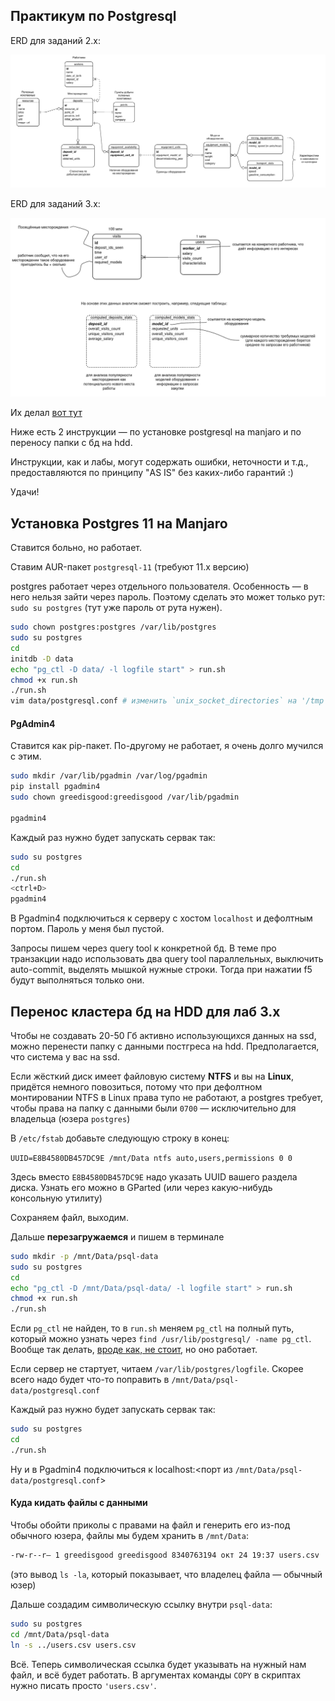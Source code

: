 ## Практикум по Postgresql

ERD для заданий 2.x:

![2-1](2-1/2_1.png)

ERD для заданий 3.x:

![3-1](3-1/3_1.png)

Их делал [вот тут](https://online.visual-paradigm.com/diagrams/templates/entity-relationship-diagram/notations-for-traditional-erd/)

Ниже есть 2 инструкции — по установке postgresql на manjaro и по переносу папки с бд на hdd. 

Инструкции, как и лабы, могут содержать ошибки, неточности и т.д., предоставляются по принципу "AS IS" без каких-либо гарантий :)

Удачи! 

## Установка Postgres 11 на Manjaro
Ставится больно,  но работает. 

Ставим AUR-пакет `postgresql-11` (требуют 11.x версию)

postgres работает через отдельного пользователя. Особенность — в него нельзя зайти через пароль. Поэтому сделать это может только рут: `sudo su postgres` (тут уже пароль от рута нужен).

```bash
sudo chown postgres:postgres /var/lib/postgres
sudo su postgres
cd
initdb -D data
echo "pg_ctl -D data/ -l logfile start" > run.sh
chmod +x run.sh
./run.sh
vim data/postgresql.conf # изменить `unix_socket_directories` на '/tmp'
```

#### PgAdmin4
Ставится как pip-пакет. По-другому не работает, я очень долго мучился с этим. 
```bash
sudo mkdir /var/lib/pgadmin /var/log/pgadmin
pip install pgadmin4
sudo chown greedisgood:greedisgood /var/lib/pgadmin

pgadmin4
```

Каждый раз нужно будет запускать сервак так:

```bash
sudo su postgres
cd
./run.sh
<ctrl+D>
pgadmin4
```

В Pgadmin4 подключиться к серверу с хостом `localhost` и дефолтным портом. Пароль у меня был пустой. 

Запросы пишем через query tool к конкретной бд. В теме про транзакции надо использовать два query tool параллельных, выключить auto-commit, выделять мышкой нужные строки. Тогда при нажатии f5 будут выполняться только они. 

## Перенос кластера бд на HDD для лаб 3.x 

Чтобы не создавать 20-50 Гб активно использующихся данных на ssd, можно перенести папку с данными постгреса на hdd. Предполагается, что система у вас на ssd. 

Если жёсткий диск имеет файловую систему **NTFS** и вы на **Linux**, придётся немного повозиться, потому что при дефолтном монтировании NTFS в Linux права тупо не работают, а postgres требует, чтобы права на папку с данными были `0700` — исключительно для владельца (юзера `postgres`) 

В `/etc/fstab` добавьте следующую строку в конец:

`UUID=E8B4580DB457DC9E /mnt/Data ntfs auto,users,permissions 0 0`

Здесь вместо `E8B4580DB457DC9E` надо указать UUID вашего раздела диска. Узнать его можно в GParted (или через какую-нибудь консольную утилиту)

Сохраняем файл, выходим. 

Дальше **перезагружаемся** и пишем в терминале

```bash
sudo mkdir -p /mnt/Data/psql-data
sudo su postgres
cd
echo "pg_ctl -D /mnt/Data/psql-data/ -l logfile start" > run.sh
chmod +x run.sh
./run.sh
```

Если `pg_ctl` не найден, то в `run.sh` меняем `pg_ctl` на полный путь, который можно узнать через `find /usr/lib/postgresql/ -name pg_ctl`. Вообще так делать, [вроде как, не стоит](https://dba.stackexchange.com/questions/156717/command-not-found-pg-ctl-on-ubuntu), но оно работает. 

Если сервер не стартует, читаем `/var/lib/postgres/logfile`. Скорее всего надо будет что-то поправить в `/mnt/Data/psql-data/postgresql.conf`

Каждый раз нужно будет запускать сервак так:

```bash
sudo su postgres
cd
./run.sh
```

Ну и в Pgadmin4 подключиться к localhost:<порт из `/mnt/Data/psql-data/postgresql.conf`>

#### Куда кидать файлы с данными

Чтобы обойти приколы с правами на файл и генерить его из-под обычного юзера, файлы мы будем хранить в `/mnt/Data`: 

```bash
-rw-r--r— 1 greedisgood greedisgood 8340763194 окт 24 19:37 users.csv
```

(это вывод `ls -la`, который показывает, что владелец файла — обычный юзер)

Дальше создадим символическую ссылку внутри `psql-data`:

```bash
sudo su postgres
cd /mnt/Data/psql-data
ln -s ../users.csv users.csv
```

Всё. Теперь символическая ссылка будет указывать на нужный нам файл, и всё будет работать. В аргументах команды `COPY` в скриптах нужно писать просто `'users.csv'`. 
